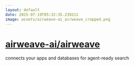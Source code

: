 ```yaml
---
layout: default
date: 2025-07-19T05:32:35.239211
image: assets/airweave-ai_airweave_cropped.png
---
```


# [airweave-ai/airweave](https://github.com/airweave-ai/airweave)

connects your apps and databases for agent-ready search
